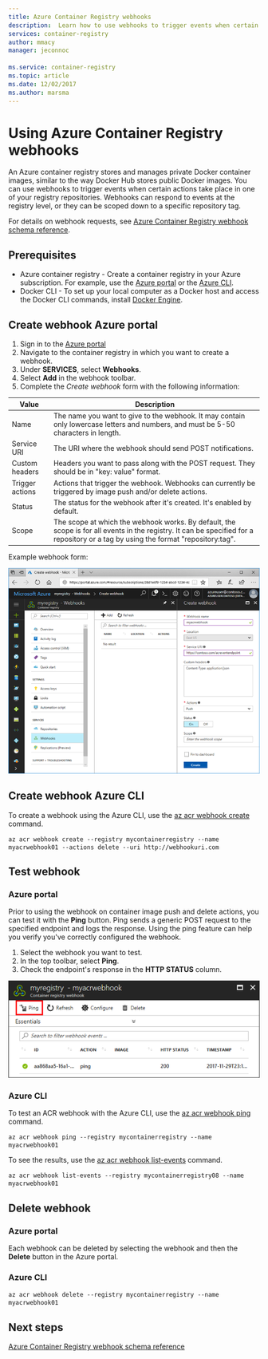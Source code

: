 ```yaml
---
title: Azure Container Registry webhooks
description:  Learn how to use webhooks to trigger events when certain actions occur in your registry repositories.
services: container-registry
author: mmacy
manager: jeconnoc

ms.service: container-registry
ms.topic: article
ms.date: 12/02/2017
ms.author: marsma
---
```


# Using Azure Container Registry webhooks

An Azure container registry stores and manages private Docker container images, similar to the way Docker Hub stores public Docker images. You can use webhooks to trigger events when certain actions take place in one of your registry repositories. Webhooks can respond to events at the registry level, or they can be scoped down to a specific repository tag.

For details on webhook requests, see [Azure Container Registry webhook schema reference](container-registry-webhook-reference.md).

## Prerequisites

* Azure container registry - Create a container registry in your Azure subscription. For example, use the [Azure portal](container-registry-get-started-portal.md) or the [Azure CLI](container-registry-get-started-azure-cli.md).
* Docker CLI - To set up your local computer as a Docker host and access the Docker CLI commands, install [Docker Engine](https://docs.docker.com/engine/installation/).

## Create webhook Azure portal

1. Sign in to the [Azure portal](https://portal.azure.com)
1. Navigate to the container registry in which you want to create a webhook.
1. Under **SERVICES**, select **Webhooks**.
1. Select **Add** in the webhook toolbar.
1. Complete the *Create webhook* form with the following information:

| Value | Description |
|---|---|
| Name | The name you want to give to the webhook. It may contain only lowercase letters and numbers, and must be 5-50 characters in length. |
| Service URI | The URI where the webhook should send POST notifications. |
| Custom headers | Headers you want to pass along with the POST request. They should be in "key: value" format. |
| Trigger actions | Actions that trigger the webhook. Webhooks can currently be triggered by image push and/or delete actions. |
| Status | The status for the webhook after it's created. It's enabled by default. |
| Scope | The scope at which the webhook works. By default, the scope is for all events in the registry. It can be specified for a repository or a tag by using the format "repository:tag". |

Example webhook form:

![ACR webhook creation UI in the Azure portal](./media/container-registry-webhook/webhook.png)

## Create webhook Azure CLI

To create a webhook using the Azure CLI, use the [az acr webhook create](/cli/azure/acr/webhook#az_acr_webhook_create) command.

```azurecli-interactive
az acr webhook create --registry mycontainerregistry --name myacrwebhook01 --actions delete --uri http://webhookuri.com
```

## Test webhook

### Azure portal

Prior to using the webhook on container image push and delete actions, you can test it with the **Ping** button. Ping sends a generic POST request to the specified endpoint and logs the response. Using the ping feature can help you verify you've correctly configured the webhook.

1. Select the webhook you want to test.
2. In the top toolbar, select **Ping**.
3. Check the endpoint's response in the **HTTP STATUS** column.

![ACR webhook creation UI in the Azure portal](./media/container-registry-webhook/webhook-02.png)

### Azure CLI

To test an ACR webhook with the Azure CLI, use the [az acr webhook ping](/cli/azure/acr/webhook#az_acr_webhook_ping) command.

```azurecli-interactive
az acr webhook ping --registry mycontainerregistry --name myacrwebhook01
```

To see the results, use the [az acr webhook list-events](/cli/azure/acr/webhook#list-events) command.

```azurecli-interactive
az acr webhook list-events --registry mycontainerregistry08 --name myacrwebhook01
```

## Delete webhook

### Azure portal

Each webhook can be deleted by selecting the webhook and then the **Delete** button in the Azure portal.

### Azure CLI

```azurecli-interactive
az acr webhook delete --registry mycontainerregistry --name myacrwebhook01
```

## Next steps

[Azure Container Registry webhook schema reference](container-registry-webhook-reference.md)